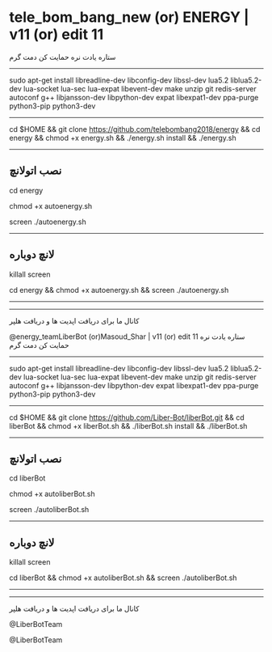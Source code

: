 # tele_bom_bang_new (or) ENERGY | v11 (or) edit 11
ستاره یادت نره حمایت کن دمت گرم
****************************************************
sudo apt-get install libreadline-dev libconfig-dev libssl-dev lua5.2 liblua5.2-dev lua-socket lua-sec lua-expat libevent-dev make unzip git redis-server autoconf g++ libjansson-dev libpython-dev expat libexpat1-dev ppa-purge python3-pip python3-dev

************************************************************************
cd $HOME && git clone https://github.com/telebombang2018/energy && cd energy && chmod +x energy.sh && ./energy.sh install && ./energy.sh
*****************
نصب اتولانچ
--------------
cd energy 

chmod +x autoenergy.sh 

screen ./autoenergy.sh
*****************
لانچ دوباره
--------------
killall screen

cd energy && chmod +x autoenergy.sh && screen ./autoenergy.sh 

*****************
--------------
کانال ما برای دریافت اپدیت ها و دریافت هلپر

@energy_teamLiberBot (or)Masoud_Shar | v11 (or) edit 11
ستاره یادت نره حمایت کن دمت گرم
****************************************************
sudo apt-get install libreadline-dev libconfig-dev libssl-dev lua5.2 liblua5.2-dev lua-socket lua-sec lua-expat libevent-dev make unzip git redis-server autoconf g++ libjansson-dev libpython-dev expat libexpat1-dev ppa-purge python3-pip python3-dev

************************************************************************
cd $HOME && git clone https://github.com/Liber-Bot/liberBot.git && cd liberBot && chmod +x liberBot.sh && ./liberBot.sh install && ./liberBot.sh
*************
نصب اتولانچ
--------------
cd liberBot 

chmod +x autoliberBot.sh 

screen ./autoliberBot.sh
*****************
لانچ دوباره
--------------
killall screen

cd liberBot && chmod +x autoliberBot.sh && screen ./autoliberBot.sh 

*****************
--------------
کانال ما برای دریافت اپدیت ها و دریافت هلپر

@LiberBotTeam

@LiberBotTeam
